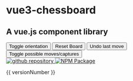 <script setup>
import { ref, watch, onMounted } from 'vue';
import { useData } from 'vitepress';
import { TheChessboard } from 'vue3-chessboard';

const theme = useData();
const svgPath = ref(null);
const versionNumber = ref("");

function setSvgPath() {
  if (theme.isDark.value) {
    svgPath.value = '/vue3-chessboard-docs/github-mark-white.svg';
  } else {
    svgPath.value = '/vue3-chessboard-docs/github-mark.svg';
  }
}

onMounted(async () => {
  setSvgPath();
  try {
    const res = await fetch('https://registry.npmjs.org/vue3-chessboard/latest');
    const data = await res.json();
    versionNumber.value = data.version ?? "";
  } catch {}
});

watch(theme.isDark, () => {
  setSvgPath();
});

let boardAPI;

function handleCheckmate(isMated) {
  if (isMated === 'w') {
    alert('Black wins!');
  } else {
    alert('White wins!');
  }
  boardAPI?.resetBoard();
}

function handleCheck(isChecked) {
  console.log(isChecked)
  if (isChecked === 'w') {
    alert('White is in check!');
  } else {
    alert('Black is in check!');
  }
}

</script>

# vue3-chessboard

## A vue.js component library

<div class="chessboard">
  <div class="buttons">
    <button @click="boardAPI.toggleOrientation">
      Toggle orientation
    </button>
    <button @click="boardAPI.resetBoard">
      Reset Board
    </button>
    <button @click="boardAPI.undoLastMove">
      Undo last move
    </button>
    <button @click="boardAPI.toggleMoves">
      Toggle possible moves/captures
    </button>
  </div>
  <TheChessboard
    @board-created="(api) => (boardAPI = api)"
    @checkmate="handleCheckmate"
    @check="handleCheck"
  />
</div>

<div class="svg-container">
  <a v-show="theme.isDark" href="https://github.com/qwerty084/vue3-chessboard" target="_blank" rel="noreferrer">
    <img :src="svgPath" alt="github repository" title="GitHub Repository" />
  </a>
  <a href="https://www.npmjs.com/package/vue3-chessboard" target="_blank" rel="noreferrer" >
    <img src="/npm.svg" alt="NPM Package" title="NPM Package" class="npm-svg" />
  </a>
</div>

<p class="version-number">{{ versionNumber }}</p>
